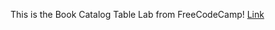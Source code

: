 This is the Book Catalog Table Lab from FreeCodeCamp!
[Link](https://lykaiio.github.io/fcc-bookcatalogtable)

